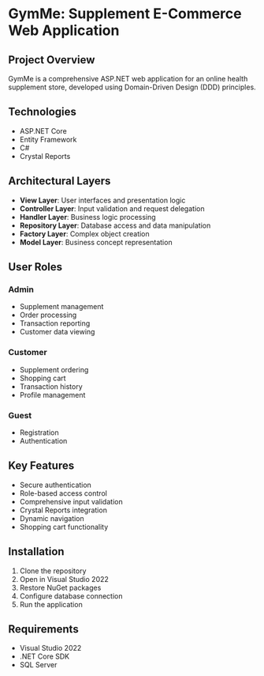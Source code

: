 # GymMe: Supplement E-Commerce Web Application

## Project Overview

GymMe is a comprehensive ASP.NET web application for an online health supplement store, developed using Domain-Driven Design (DDD) principles.

## Technologies

- ASP.NET Core
- Entity Framework
- C#
- Crystal Reports

## Architectural Layers

- **View Layer**: User interfaces and presentation logic
- **Controller Layer**: Input validation and request delegation
- **Handler Layer**: Business logic processing
- **Repository Layer**: Database access and data manipulation
- **Factory Layer**: Complex object creation
- **Model Layer**: Business concept representation

## User Roles

### Admin
- Supplement management
- Order processing
- Transaction reporting
- Customer data viewing

### Customer
- Supplement ordering
- Shopping cart
- Transaction history
- Profile management

### Guest
- Registration
- Authentication

## Key Features

- Secure authentication
- Role-based access control
- Comprehensive input validation
- Crystal Reports integration
- Dynamic navigation
- Shopping cart functionality

## Installation

1. Clone the repository
2. Open in Visual Studio 2022
3. Restore NuGet packages
4. Configure database connection
5. Run the application

## Requirements

- Visual Studio 2022
- .NET Core SDK
- SQL Server
